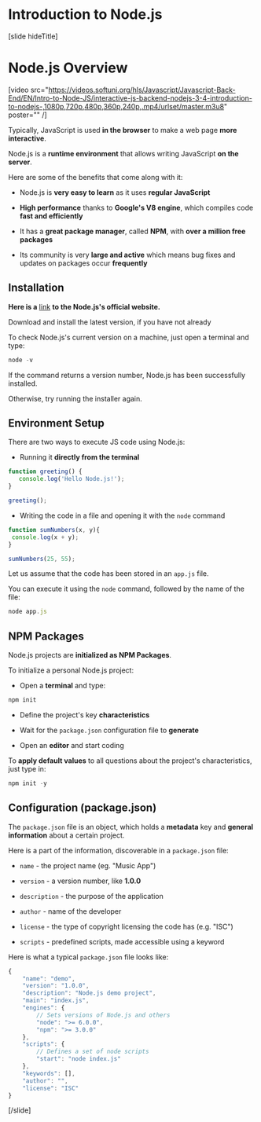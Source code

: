 # Introduction to Node.js

[slide hideTitle]

# Node.js Overview

[video src="https://videos.softuni.org/hls/Javascript/Javascript-Back-End/EN/Intro-to-Node-JS/interactive-js-backend-nodejs-3-4-introduction-to-nodejs-,1080p,720p,480p,360p,240p,.mp4/urlset/master.m3u8" poster="" /]

Typically, JavaScript is used **in the browser** to make a web page **more interactive**.

Node.js is a **runtime environment** that allows writing JavaScript **on the server**.

Here are some of the benefits that come along with it:

- Node.js is **very easy to learn** as it uses **regular JavaScript**

- **High performance** thanks to **Google's V8 engine**, which compiles code **fast and efficiently**

- It has a **great package manager**, called **NPM**, with **over a million free packages**

- Its community is very **large and active** which means bug fixes and updates on packages occur **frequently**


## Installation

**Here is a** [link](https://nodejs.org/en/) **to the Node.js's official website.**

Download and install the latest version, if you have not already

To check Node.js's current version on a machine, just open a terminal and type:

```js
node -v
```
If the command returns a version number, Node.js has been successfully installed.

Otherwise, try running the installer again.


## Environment Setup

There are two ways to execute JS code using Node.js:

- Running it **directly from the terminal**

```js live
function greeting() {
   console.log('Hello Node.js!');
}

greeting(); 
```

- Writing the code in a file and opening it with the `node` command

```js live
function sumNumbers(x, y){
 console.log(x + y);
}

sumNumbers(25, 55); 
```

Let us assume that the code has been stored in an `app.js` file.

You can execute it using the `node` command, followed by the name of the file:

```js
node app.js
```

## NPM Packages

Node.js projects are **initialized as NPM Packages**.

To initialize a personal Node.js project:

- Open a **terminal** and type:

```js
npm init
```

- Define the project's key **characteristics**

- Wait for the `package.json` configuration file to **generate**

- Open an **editor** and start coding

To **apply default values** to all questions about the project's characteristics, just type in: 

```js
npm init -y
```
## Configuration (package.json)

The `package.json` file is an object, which holds a **metadata** key and **general information** about a certain project.

Here is a part of the information, discoverable in a `package.json` file:

- `name` - the project name (eg. "Music App")

- `version` - a version number, like **1.0.0**

- `description` - the purpose of the application

- `author` - name of the developer

- `license` - the type of copyright licensing the code has (e.g. "ISC")

- `scripts` - predefined scripts, made accessible using a keyword

Here is what a typical `package.json` file looks like:


```js
{
    "name": "demo",
    "version": "1.0.0",
    "description": "Node.js demo project",
    "main": "index.js",
    "engines": {
        // Sets versions of Node.js and others
        "node": ">= 6.0.0",
        "npm": ">= 3.0.0"
    },
    "scripts": {
        // Defines a set of node scripts
        "start": "node index.js"
    },
    "keywords": [],
    "author": "",
    "license": "ISC"
}
```
[/slide]
